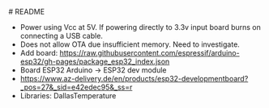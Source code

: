 # README

* Power using Vcc at 5V. If powering directly to 3.3v input board burns on connecting a USB cable.
* Does not allow OTA due insufficient memory. Need to investigate.
* Add board: https://raw.githubusercontent.com/espressif/arduino-esp32/gh-pages/package_esp32_index.json
* Board ESP32 Arduino -> ESP32 dev module
* https://www.az-delivery.de/en/products/esp32-developmentboard?_pos=27&_sid=e42edec95&_ss=r
* Libraries: DallasTemperature